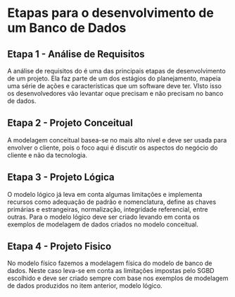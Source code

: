 # Etapas para o desenvolvimento de um Banco de Dados

## Etapa 1 - Análise de Requisitos
A análise de requisitos do é uma das principais etapas de desenvolvimento de um projeto. Ela faz parte de um dos estágios do planejamento, mapeia uma série de ações e características que um software deve ter. VIsto isso os desenvolvedores vão levantar oque precisam e não precisam no banco de dados.

## Etapa 2 - Projeto Conceitual
A modelagem conceitual basea-se no mais alto nível e deve ser usada para envolver o cliente, pois o foco aqui é discutir os aspectos do negócio do cliente e não da tecnologia.

## Etapa 3 - Projeto Lógica
O modelo lógico já leva em conta algumas limitações e implementa recursos como adequação de padrão e nomenclatura, define as chaves primárias e estrangeiras, normalização, integridade referencial, entre outras. Para o modelo lógico deve ser criado levando em conta os exemplos de modelagem de dados criados no modelo conceitual.

## Etapa 4 - Projeto Fisico
No modelo físico fazemos a modelagem física do modelo de banco de dados. Neste caso leva-se em conta as limitações impostas pelo SGBD escolhido e deve ser criado sempre com base nos exemplos de modelagem de dados produzidos no item anterior, modelo lógico.